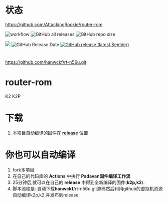 # 状态
https://github.com/AttackingRookie/router-rom

![workflow](https://github.com/AttackingRookie/router-rom/actions/workflows/Padavan.yml/badge.svg)
![GitHub all releases](https://img.shields.io/github/downloads/AttackingRookie/router-rom/total?label=下载量)
![GitHub repo size](https://img.shields.io/github/repo-size/AttackingRookie/router-rom?label=库大小)

![](https://img.shields.io/github/last-commit/AttackingRookie/router-rom?label=最近提交)
![GitHub Release Date](https://img.shields.io/github/release-date/AttackingRookie/router-rom?label=最新发布)
[![GitHub release (latest SemVer)](https://img.shields.io/github/v/release/AttackingRookie/router-rom?label=最新版本)](https://github.com/AttackingRookie/router-rom/releases)

# 
https://github.com/hanwckf/rt-n56u.git

# router-rom
K2 K2P 
 
# 下载
 1. 本项目自动编译的固件在 [**release**](https://github.com/AttackingRookie/router-rom/releases) 位置
# 你也可以自动编译
 1. fork本项目
 2. 在自己的代码库的 **Actions** 中执行 **Padavan固件编译工作流** 
 3. 25分钟后,就可以在自己的 **release** 中得到全新编译的固件(**k2p,k2**).
 4. 脚本流程是: 自动下载**hanwckf**/rt-n56u.git源码然后利用github的虚拟机资源自动编译k2p,k2,并发布到release.


